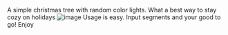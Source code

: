 A simple christmas tree with random color lights. What a best way to stay cozy on holidays
![image](https://github.com/HungLuuSB/ChrirstmasTree/assets/87816452/600697ea-c035-4c50-a65f-3c6d11514edc)
Usage is easy. Input segments and your good to go! Enjoy
